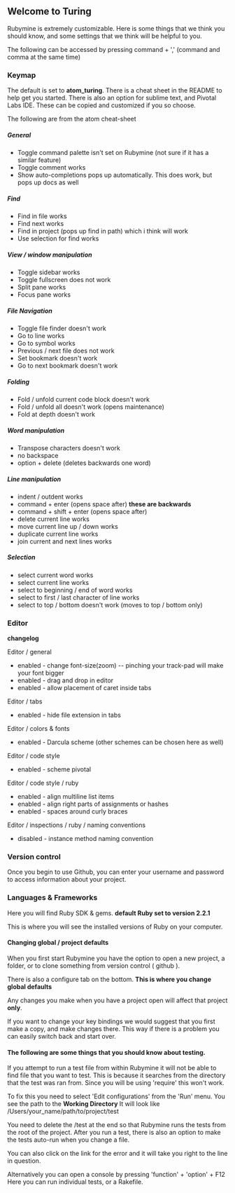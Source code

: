 ## Welcome to Turing

Rubymine is extremely customizable. Here is some things that we think you should know,
and some settings that we think will be helpful to you.



The following can be accessed by pressing command + ',' (command and comma at the same time)

### Keymap

The default is set to **atom_turing**. There is a cheat sheet in the README to help get you started.
There is also an option for sublime text, and Pivotal Labs IDE. These can be copied and customized if you so choose.
 
The following are from the atom cheat-sheet

##### General
 - Toggle command palette isn't set on Rubymine (not sure if it has a similar feature)
 - Toggle comment works
 - Show auto-completions pops up automatically. This does work, but pops up docs as well
 
##### Find
 - Find in file works
 - Find next works
 - Find in project (pops up find in path) which i think will work
 - Use selection for find works
 
#####  View / window manipulation
 - Toggle sidebar works
 - Toggle fullscreen does not work
 - Split pane works
 - Focus pane works
 
##### File Navigation
 - Toggle file finder doesn't work
 - Go to line works
 - Go to symbol works
 - Previous / next file does not work
 - Set bookmark doesn't work
 - Go to next bookmark doesn't work
 
##### Folding
 - Fold / unfold current code block doesn't work
 - Fold / unfold all doesn't work (opens maintenance)
 - Fold at depth doesn't work
 
##### Word manipulation
 - Transpose characters doesn't work
 - no backspace
 - option + delete (deletes backwards one word)
 
##### Line manipulation
 - indent / outdent works
 - command + enter (opens space after)  **these are backwards**
 - command + shift + enter (opens space after)
 - delete current line works
 - move current line up / down works
 - duplicate current line works
 - join current and next lines works
 
##### Selection
 - select current word works
 - select current line works
 - select to beginning / end of word works
 - select to first / last character of line works
 - select to top / bottom doesn't work (moves to top / bottom only)
 


### Editor

**changelog**

Editor / general

*  enabled - change font-size(zoom) -- pinching your track-pad will make your font bigger
*  enabled - drag and drop in editor
*  enabled - allow placement of caret inside tabs

Editor / tabs

*  enabled - hide file extension in tabs

Editor / colors & fonts

*  enabled - Darcula scheme (other schemes can be chosen here as well)

Editor / code style

*  enabled - scheme pivotal

Editor / code style / ruby

*  enabled - align multiline list items
*  enabled - align right parts of assignments or hashes
*  enabled - spaces around curly braces

Editor / inspections / ruby / naming conventions

*  disabled - instance method naming convention


### Version control

Once you begin to use Github, you can enter your username and password to access information about your project.

### Languages & Frameworks

Here you will find Ruby SDK & gems. 
 **default Ruby set to version 2.2.1**
 
  This is where you will see the installed versions of Ruby on your computer.




#### Changing global / project defaults

When you first start Rubymine you have the option to open a new project, a folder, or to clone something from version control ( github ).

There is also a configure tab on the bottom. **This is where you change global defaults**

Any changes you make when you have a project open will affect that project **only**.

If you want to change your key bindings we would suggest that you first make a copy, and make changes there. This way if there is a problem you can easily switch back and start over.



 
#### The following are some things that you should know about testing.

If you attempt to run a test file from within Rubymine it will not be able to find file that you want to test.
This is because it searches from the directory that the test was ran from. Since you will be using 'require' this won't work. 

To fix this you need to select 'Edit configurations' from the 'Run' menu. You see the path to the **Working Directory** It will look like /Users/your_name/path/to/project/test

You need to delete the /test at the end so that Rubymine runs the tests from the root of the project. After
you run a test, there is also an option to make the tests auto-run when you change a file.

You can also click on the link for the error and it will take you right to the line in question.

Alternatively you can open a console by pressing 'function' + 'option' + F12
Here you can run individual tests, or a Rakefile.















